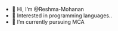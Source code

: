 - 👋 Hi, I’m @Reshma-Mohanan
- 👀 Interested in programming languages.. 
- 🌱 I’m currently pursuing MCA


<!---
Reshma-helen/Reshma-helen is a ✨ special ✨ repository because its `README.md` (this file) appears on your GitHub profile.
You can click the Preview link to take a look at your changes.
--->
